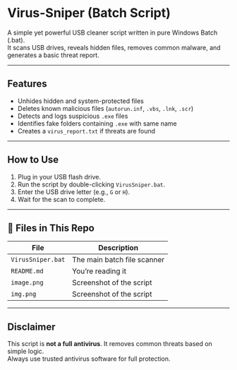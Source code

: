 # Virus-Sniper (Batch Script)

A simple yet powerful USB cleaner script written in pure Windows Batch (.bat).  
It scans USB drives, reveals hidden files, removes common malware, and generates a basic threat report.

---

## Features

-  Unhides hidden and system-protected files
-  Deletes known malicious files (`autorun.inf`, `.vbs`, `.lnk`, `.scr`)
-  Detects and logs suspicious `.exe` files
-  Identifies fake folders containing `.exe` with same name
-  Creates a `virus_report.txt` if threats are found

---

##  How to Use

1. Plug in your USB flash drive.
2. Run the script by double-clicking `VirusSniper.bat`.
3. Enter the USB drive letter (e.g., `G` or `H`).
4. Wait for the scan to complete.

---

## 📁 Files in This Repo

| File               | Description                         |
|--------------------|-------------------------------------|
| `VirusSniper.bat`  | The main batch file scanner         |
| `README.md`        | You’re reading it                   |
|`image.png`         | Screenshot of the script            |
|`img.png`           | Screenshot of the script            |
---

## Disclaimer

This script is **not a full antivirus**. It removes common threats based on simple logic.  
Always use trusted antivirus software for full protection.

